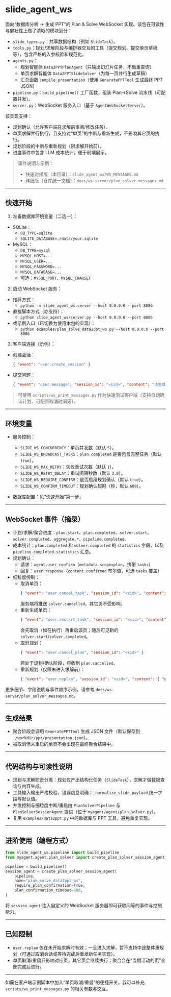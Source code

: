 # slide_agent_ws

面向“数据库分析 → 生成 PPT”的 Plan & Solve WebSocket 实现。该包在可读性与健壮性上做了清晰的模块划分：

- `slide_types.py`：共享数据结构（例如 `SlideTask`）。
- `tools.py`：规划/求解阶段与编排器交互的工具（提交规划、提交单页草稿等），包含严格的入参校验和规范化。
- `agents.py`：
  - 规划智能体 `Data2PPTPlanAgent`（只输出幻灯片任务，不做重查询）
  - 单页求解智能体 `Data2PPTSlideSolver`（为每一页并行生成草稿）
  - 汇总函数 `compile_presentation`（使用 `GeneratePPTTool` 生成最终 PPT JSON）
- `pipeline.py`：`build_pipeline()` 工厂函数，组装 Plan→Solve 流水线（可配置并发）。
- `server.py`：WebSocket 服务入口（基于 `AgentWebSocketServer`）。

该实现支持：
- 规划确认（允许客户端在求解前审阅/修改任务）。
- 单页求解并行执行，且支持对“单页”的中断与重新生成，不影响其它页的执行。
- 规划阶段的中断与重新规划（限求解开始前）。
- 进度事件中包含 LLM 成本统计，便于前端展示。

> 事件说明与示例：
> - 快速对接版（本目录）：`slide_agent_ws/WS_MESSAGES.md`
> - 详细版（仓库统一文档）：`docs/ws-server/plan_solver_messages.md`

---

## 快速开始

1) 准备数据库环境变量（二选一）：

- SQLite：
  - `DB_TYPE=sqlite`
  - `SQLITE_DATABASE=./data/your.sqlite`
- MySQL：
  - `DB_TYPE=mysql`
  - `MYSQL_HOST=...`
  - `MYSQL_USER=...`
  - `MYSQL_PASSWORD=...`
  - `MYSQL_DATABASE=...`
  - 可选：`MYSQL_PORT`、`MYSQL_CHARSET`

2) 启动 WebSocket 服务：

- 推荐方式：
  - `python -m slide_agent_ws.server --host 0.0.0.0 --port 8086`
- 直接脚本方式（亦支持）：
  - `python slide_agent_ws/server.py --host 0.0.0.0 --port 8086`
- 或示例入口（已切换为使用本包的实现）：
  - `python examples/plan_solve_data2ppt_ws.py --host 0.0.0.0 --port 8086`

3) 客户端连接（示例）：

- 创建会话：
  ```json
  { "event": "user.create_session" }
  ```
- 提交问题：
  ```json
  { "event": "user.message", "session_id": "<sid>", "content": "请生成包含关键指标与趋势的多页PPT" }
  ```

> 可使用 `scripts/ws_print_messages.py` 作为快速测试客户端（支持自动确认计划、可配置取消时间等）。

---

## 环境变量

- 服务控制：
  - `SLIDE_WS_CONCURRENCY`：单页并发数（默认 `5`）。
  - `SLIDE_WS_BROADCAST_TASKS`：`plan.completed` 是否包含完整任务（默认 `true`）。
  - `SLIDE_WS_MAX_RETRY`：失败重试次数（默认 `1`）。
  - `SLIDE_WS_RETRY_DELAY`：重试间隔秒数（默认 `3.0`）。
  - `SLIDE_WS_REQUIRE_CONFIRM`：是否启用规划确认（默认 `true`）。
  - `SLIDE_WS_CONFIRM_TIMEOUT`：规划确认超时（秒，默认 `600`）。

- 数据库配置：见“快速开始”第一步。

---

## WebSocket 事件（摘录）

- 计划/求解/聚合进度：`plan.start`、`plan.completed`、`solver.start`、`solver.completed`、`aggregate.*`、`pipeline.completed`。
- 成本统计：`plan.completed` 和 `solver.completed` 的 `statistics` 字段，以及 `pipeline.completed.statistics` 汇总。
- 规划确认：
  - 请求：`agent.user_confirm`（`metadata.scope=plan`，携带 `tasks`）
  - 回复：`user.response`（`content.confirmed` 布尔值，可选 `tasks` 覆盖）
- 细粒度控制：
  - 取消单页：
    ```json
    { "event": "user.cancel_task", "session_id": "<sid>", "content": { "task_id": 2 } }
    ```
    服务端将推送 `solver.cancelled`，其它页不受影响。
  - 重新生成单页：
    ```json
    { "event": "user.restart_task", "session_id": "<sid>", "content": { "task_id": 2 } }
    ```
    会先取消（如在执行）再重启该页；随后可见新的 `solver.start`/`solver.completed`。
  - 取消规划：
    ```json
    { "event": "user.cancel_plan", "session_id": "<sid>" }
    ```
    若处于规划/确认阶段，将收到 `plan.cancelled`。
  - 重新规划（仅限未进入求解前）：
    ```json
    { "event": "user.replan", "session_id": "<sid>", "content": { "question": "可选新问题" } }
    ```

更多细节、字段说明与事件顺序示例，请参考 `docs/ws-server/plan_solver_messages.md`。

---

## 生成结果

- 聚合阶段会调用 `GeneratePPTTool` 生成 JSON 文件（默认保存到 `./workdir/ppt/presentation.json`）。
- 被取消但未重启的单页不会出现在最终聚合结果中。

---

## 代码结构与可读性说明

- 规划与求解职责分离：规划仅产出结构化任务（`SlideTask`），求解才做数据查询与内容生成。
- 工具输入输出严格校验，错误信息明确；`_normalize_slide_payload` 统一字段与默认值。
- 并发控制与细粒度中断/重启由 `PlanSolverPipeline` 与 `PlanSolverSessionAgent` 提供（位于 `myagent/agent/plan_solver.py`）。
- 复用 `examples/data2ppt.py` 中的数据库与 PPT 工具，避免重复实现。

---

## 进阶使用（编程方式）

```python
from slide_agent_ws.pipeline import build_pipeline
from myagent.agent.plan_solver import create_plan_solver_session_agent

pipeline = build_pipeline()
session_agent = create_plan_solver_session_agent(
    pipeline,
    name="plan_solve_data2ppt_ws",
    require_plan_confirmation=True,
    plan_confirmation_timeout=600,
)
```

将 `session_agent` 注入自定义的 WebSocket 服务器即可获取同等的事件与控制能力。

---

## 已知限制

- `user.replan` 仅在未开始求解时有效；一旦进入求解，暂不支持中途整体重规划（可通过取消会话或等待完成后重发新任务实现）。
- 单页取消/重启只影响对应页，其它页会继续执行；聚合会在“当期活动的页”全部完成后进行。

---

如需在客户端示例脚本中加入“单页取消/重启”的便捷开关，我可以补充 `scripts/ws_print_messages.py` 的相关参数与交互。
